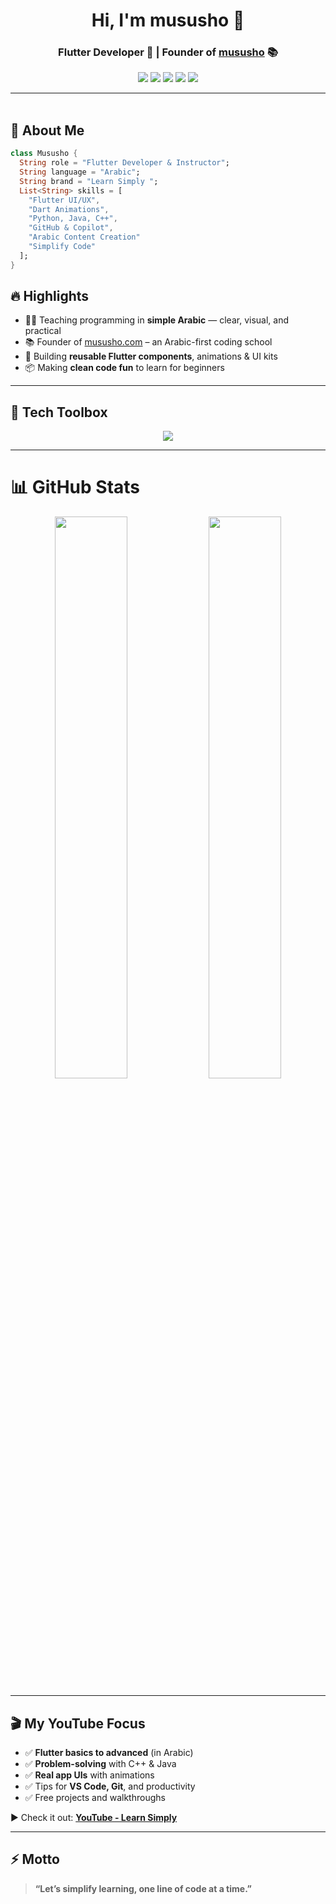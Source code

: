 <h1 align="center">Hi, I'm mususho  👋</h1>
<h3 align="center">Flutter Developer 🧠  | Founder of <a href="https://mususho.com" target="_blank">mususho</a> 📚</h3>

<p align="center">
  <a href="https://instagram.com/mususho"><img src="https://img.shields.io/badge/@mususho-E4405F?style=for-the-badge&logo=instagram&logoColor=white" /></a>
  <a href="https://linkedin.com/in/mususho"><img src="https://img.shields.io/badge/mususho-0077B5?style=for-the-badge&logo=linkedin&logoColor=white" /></a>
  <a href="https://www.youtube.com/@mususho/videos/?sub_confirmation=1"><img src="https://img.shields.io/badge/YouTube-mususho-FF0000?style=for-the-badge&logo=youtube&logoColor=white" /></a>
  <a href="https://facebook.com/"><img src="https://img.shields.io/badge/Facebook-1877F2?style=for-the-badge&logo=facebook&logoColor=white" /></a>
  <a href="https://mususho.com"><img src="https://img.shields.io/badge/Website-mususho.com-blueviolet?style=for-the-badge&logo=google-chrome&logoColor=white" /></a>
</p>

---

<img src="https://media.giphy.com/media/3o7abKhOpu0NwenH3O/giphy.gif" width="100%" height="3px" />

## 🚀 About Me

```dart
class Mususho {
  String role = "Flutter Developer & Instructor";
  String language = "Arabic";
  String brand = "Learn Simply ";
  List<String> skills = [
    "Flutter UI/UX",
    "Dart Animations",
    "Python, Java, C++",
    "GitHub & Copilot",
    "Arabic Content Creation"
    "Simplify Code"
  ];
}
```
## 🔥 Highlights

- 👨‍🏫 Teaching programming in **simple Arabic** — clear, visual, and practical
- 📚 Founder of [mususho.com](https://mususho.com) – an Arabic-first coding school
- 🧩 Building **reusable Flutter components**, animations & UI kits
- 📦 Making **clean code fun** to learn for beginners

---

## 🧰 Tech Toolbox

<p align="center">
  <img src="https://skillicons.dev/icons?i=flutter,dart,cpp,java,python,vscode,github,figma,git,bash" />
</p>

---

# 📊 GitHub Stats

<p align="center">
  <img src="https://github-readme-stats.vercel.app/api?username=ahmedlearnSimply&show_icons=true&theme=tokyonight&hide_border=true&border_radius=10" width="48%" />
  <img src="https://github-readme-streak-stats.herokuapp.com/?user=ahmedlearnSimply&theme=tokyonight&hide_border=true&border_radius=10" width="48%" />
</p>

---

## 🎬 My YouTube Focus

- ✅ **Flutter basics to advanced** (in Arabic)
- ✅ **Problem-solving** with C++ & Java
- ✅ **Real app UIs** with animations
- ✅ Tips for **VS Code, Git**, and productivity
- ✅ Free projects and walkthroughs

▶️ Check it out: [**YouTube - Learn Simply**](https://www.youtube.com/@mususho/videos/?sub_confirmation=1)

---



## ⚡️ Motto

> **“Let’s simplify learning, one line of code at a time.”**
